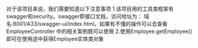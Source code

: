 对于该项目来说，我们需要知道以下注意事项
1.该项目用的工具类框架有swagger和security。swagger即接口文档，访问地址为：
域名:8001/A33/swagger-ui/index.html。如果有不懂的操作可以去查看EmployeeController
中的相关案例既可以使用
2.使用Employee.getEmployee()即可在使用途中获得Employee实体类对象